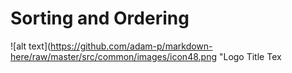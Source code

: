 # Sorting and Ordering

![alt text](https://github.com/adam-p/markdown-here/raw/master/src/common/images/icon48.png "Logo Title Tex
